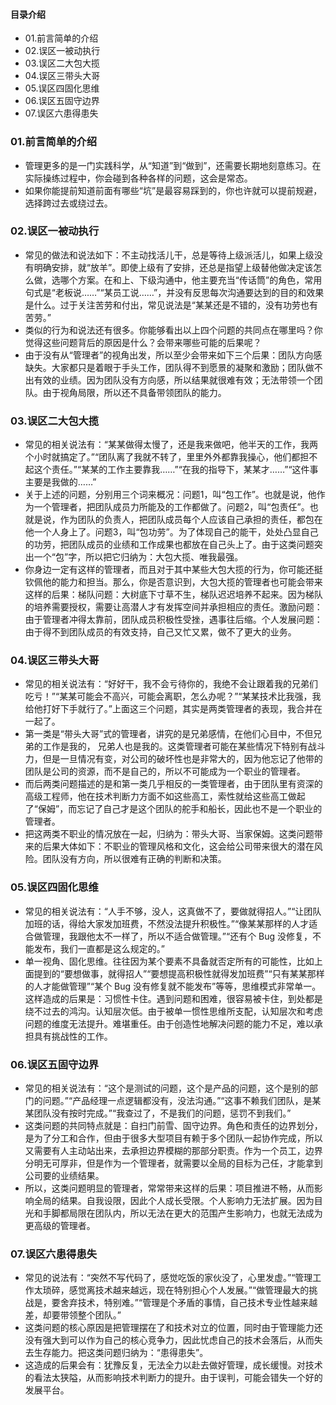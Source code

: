 #### 目录介绍
- 01.前言简单的介绍
- 02.误区一被动执行
- 03.误区二大包大揽
- 04.误区三带头大哥
- 05.误区四固化思维
- 06.误区五固守边界
- 07.误区六患得患失




### 01.前言简单的介绍
- 管理更多的是一门实践科学，从“知道”到“做到”，还需要长期地刻意练习。在实际操练过程中，你会碰到各种各样的问题，这会是常态。
- 如果你能提前知道前面有哪些“坑”是最容易踩到的，你也许就可以提前规避，选择跨过去或绕过去。



### 02.误区一被动执行
- 常见的做法和说法如下：不主动找活儿干，总是等待上级派活儿，如果上级没有明确安排，就“放羊”。即使上级有了安排，还总是指望上级替他做决定该怎么做，选哪个方案。在和上、下级沟通中，他主要充当“传话筒”的角色，常用句式是“老板说……”“某员工说……”，并没有反思每次沟通要达到的目的和效果是什么。过于关注苦劳和付出，常见说法是“某某还是不错的，没有功劳也有苦劳。”
- 类似的行为和说法还有很多。你能够看出以上四个问题的共同点在哪里吗？你觉得这些问题背后的原因是什么？会带来哪些可能的后果呢？
- 由于没有从“管理者”的视角出发，所以至少会带来如下三个后果：团队方向感缺失。大家都只是着眼于手头工作，团队得不到愿景的凝聚和激励；团队做不出有效的业绩。因为团队没有方向感，所以结果就很难有效；无法带领一个团队。由于视角局限，所以还不具备带领团队的能力。



### 03.误区二大包大揽
- 常见的相关说法有：“某某做得太慢了，还是我来做吧，他半天的工作，我两个小时就搞定了。”“团队离了我就不转了，里里外外都靠我操心，他们都担不起这个责任。”“某某的工作主要靠我……”“在我的指导下，某某才……”“这件事主要是我做的……”
- 关于上述的问题，分别用三个词来概况：问题1，叫“包工作”。也就是说，他作为一个管理者，把团队成员力所能及的工作都做了。问题2，叫“包责任”。也就是说，作为团队的负责人，把团队成员每个人应该自己承担的责任，都包在他一个人身上了。问题3，叫“包功劳”。为了体现自己的能干，处处凸显自己的功劳，把团队成员的业绩和工作成果也都放在自己头上了。由于这类问题突出一个“包”字，所以把它归纳为：大包大揽、唯我最强。
- 你身边一定有这样的管理者，而且对于其中某些大包大揽的行为，你可能还挺钦佩他的能力和担当。那么，你是否意识到，大包大揽的管理者也可能会带来这样的后果：梯队问题：大树底下寸草不生，梯队迟迟培养不起来。因为梯队的培养需要授权，需要让高潜人才有发挥空间并承担相应的责任。激励问题：由于管理者冲得太靠前，团队成员积极性受挫，遇事往后缩。个人发展问题：由于得不到团队成员的有效支持，自己又忙又累，做不了更大的业务。



### 04.误区三带头大哥
- 常见的相关说法有：“好好干，我不会亏待你的，我绝不会让跟着我的兄弟们吃亏！”“某某可能会不高兴，可能会离职，怎么办呢？”“某某技术比我强，我给他打好下手就行了。”上面这三个问题，其实是两类管理者的表现，我合并在一起了。
- 第一类是“带头大哥”式的管理者，讲究的是兄弟感情，在他们心目中，不但兄弟的工作是我的， 兄弟人也是我的。这类管理者可能在某些情况下特别有战斗力，但是一旦情况有变，对公司的破坏性也是非常大的，因为他忘记了他带的团队是公司的资源，而不是自己的，所以不可能成为一个职业的管理者。
- 而后两类问题描述的是和第一类几乎相反的一类管理者，由于团队里有资深的高级工程师，他在技术判断力方面不如这些高工，索性就给这些高工做起了“保姆”，而忘记了自己才是这个团队的舵手和船长，因此也不是一个职业的管理者。
- 把这两类不职业的情况放在一起，归纳为：带头大哥、当家保姆。这类问题带来的后果大体如下：不职业的管理风格和文化，这会给公司带来很大的潜在风险。团队没有方向，所以很难有正确的判断和决策。


### 05.误区四固化思维
- 常见的相关说法有：“人手不够，没人，这真做不了，要做就得招人。”“让团队加班的话，得给大家发加班费，不然没法提升积极性。”“像某某那样的人才适合做管理，我跟他太不一样了，所以不适合做管理。”“还有个 Bug 没修复，不能发布，我们一直都是这么规定的。”
- 单一视角、固化思维。往往因为某个要素不具备就否定所有的可能性，比如上面提到的“要想做事，就得招人”“要想提高积极性就得发加班费”“只有某某那样的人才能做管理”“某个 Bug 没有修复就不能发布”等等，思维模式非常单一。这样造成的后果是：习惯性卡住。遇到问题和困难，很容易被卡住，到处都是绕不过去的鸿沟。认知层次低。由于被单一惯性思维所支配，认知层次和考虑问题的维度无法提升。难堪重任。由于创造性地解决问题的能力不足，难以承担具有挑战性的工作。


### 06.误区五固守边界
- 常见的相关说法有：“这个是测试的问题，这个是产品的问题，这个是别的部门的问题。”“产品经理一点逻辑都没有，没法沟通。”“这事不赖我们团队，是某某团队没有按时完成。”“我查过了，不是我们的问题，惩罚不到我们。”
- 这类问题的共同特点就是：自扫门前雪、固守边界。角色和责任的边界划分，是为了分工和合作，但由于很多大型项目有赖于多个团队一起协作完成，所以又需要有人主动站出来，去承担边界模糊的那部分职责。作为一个员工，边界分明无可厚非，但是作为一个管理者，就需要以全局的目标为己任，才能拿到公司要的业绩结果。
- 所以，这类问题明显的管理者，常常带来这样的后果：项目推进不畅，从而影响全局的结果。自我设限，因此个人成长受限。个人影响力无法扩展。因为目光和手脚都局限在团队内，所以无法在更大的范围产生影响力，也就无法成为更高级的管理者。



### 07.误区六患得患失
- 常见的说法有：“突然不写代码了，感觉吃饭的家伙没了，心里发虚。”“管理工作太琐碎，感觉离技术越来越远，现在特别担心个人发展。”“做管理最大的挑战是，要舍弃技术，特别难。”“管理是个矛盾的事情，自己技术专业性越来越差，却要带领整个团队。”
- 这类问题的核心原因是把管理摆在了和技术对立的位置，同时由于管理能力还没有强大到可以作为自己的核心竞争力，因此忧虑自己的技术会落后，从而失去生存能力。把这类问题归纳为：“患得患失”。
- 这造成的后果会有：犹豫反复，无法全力以赴去做好管理，成长缓慢。对技术的看法太狭隘，从而影响技术判断力的提升。由于误判，可能会错失一个好的发展平台。







